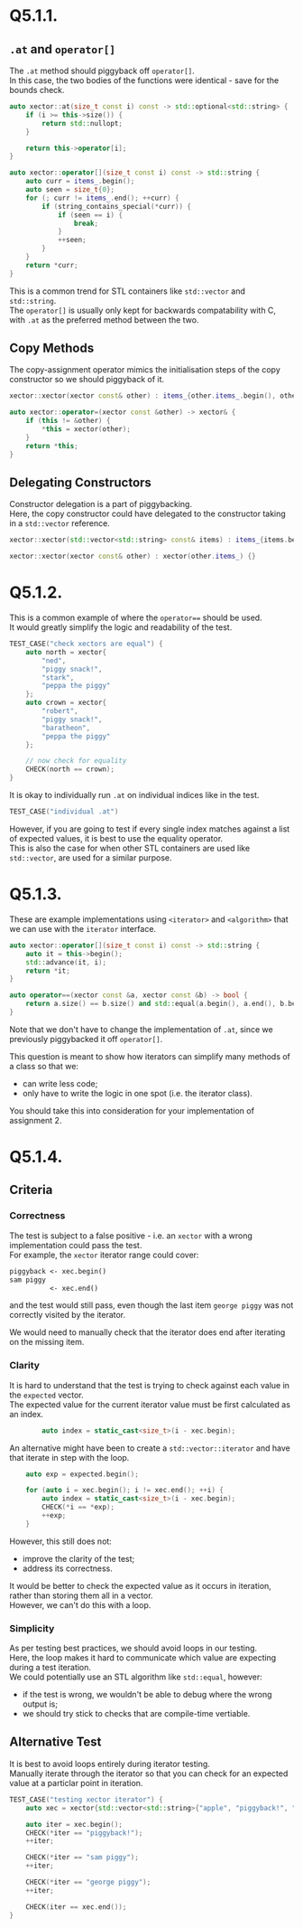 # Q5.1.1.

## `.at` and `operator[]`

The `.at` method should piggyback off `operator[]`.  
In this case, the two bodies of the functions were identical - save for the bounds check.

```cpp
auto xector::at(size_t const i) const -> std::optional<std::string> {
    if (i >= this->size()) {
        return std::nullopt;
    }

    return this->operator[i];
}

auto xector::operator[](size_t const i) const -> std::string {
    auto curr = items_.begin();
    auto seen = size_t{0};
    for (; curr != items_.end(); ++curr) {
        if (string_contains_special(*curr)) {
            if (seen == i) {
                break;
            }
            ++seen;
        }
    }
    return *curr;
}
```

This is a common trend for STL containers like `std::vector` and `std::string`.  
The `operator[]` is usually only kept for backwards compatability with C, with `.at` as the preferred method between the two.

## Copy Methods

The copy-assignment operator mimics the initialisation steps of the copy constructor so we should piggyback of it.

```cpp
xector::xector(xector const& other) : items_{other.items_.begin(), other.items_.end()} {}

auto xector::operator=(xector const &other) -> xector& {
    if (this != &other) {
        *this = xector(other);
    }
    return *this;
}
```

## Delegating Constructors

Constructor delegation is a part of piggybacking.  
Here, the copy constructor could have delegated to the constructor taking in a `std::vector` reference.

```cpp
xector::xector(std::vector<std::string> const& items) : items_{items.begin(), items.end()} {}

xector::xector(xector const& other) : xector(other.items_) {}
```

# Q5.1.2.

This is a common example of where the `operator==` should be used.  
It would greatly simplify the logic and readability of the test.

```cpp
TEST_CASE("check xectors are equal") {
    auto north = xector{
        "ned",
        "piggy snack!",
        "stark",
        "peppa the piggy"
    };
    auto crown = xector{
        "robert",
        "piggy snack!",
        "baratheon",
        "peppa the piggy"
    };

    // now check for equality
    CHECK(north == crown);
}
```

It is okay to individually run `.at` on individual indices like in the test.

```cpp
TEST_CASE("individual .at")
```

However, if you are going to test if every single index matches against a list of expected values, it is best to use the equality operator.  
This is also the case for when other STL containers are used like `std::vector`, are used for a similar purpose.

# Q5.1.3.

These are example implementations using `<iterator>` and `<algorithm>` that we can use with the `iterator` interface.

```cpp
auto xector::operator[](size_t const i) const -> std::string {
    auto it = this->begin();
    std::advance(it, i);
    return *it;
}

auto operator==(xector const &a, xector const &b) -> bool {
    return a.size() == b.size() and std::equal(a.begin(), a.end(), b.begin());
}
```

Note that we don't have to change the implementation of `.at`, since we previously piggybacked it off `operator[]`.

This question is meant to show how iterators can simplify many methods of a class so that we:

- can write less code;
- only have to write the logic in one spot \(i.e. the iterator class\).

You should take this into consideration for your implementation of assignment 2.

# Q5.1.4.

## Criteria

### Correctness

The test is subject to a false positive - i.e. an `xector` with a wrong implementation could pass the test.  
For example, the `xector` iterator range could cover:

```txt
piggyback <- xec.begin()
sam piggy
          <- xec.end()
```

and the test would still pass, even though the last item `george piggy` was not correctly visited by the iterator.

We would need to manually check that the iterator does end after iterating on the missing item.

### Clarity

It is hard to understand that the test is trying to check against each value in the `expected` vector.  
The expected value for the current iterator value must be first calculated as an index.

```cpp
        auto index = static_cast<size_t>(i - xec.begin);
```

An alternative might have been to create a `std::vector::iterator` and have that iterate in step with the loop.

```cpp
    auto exp = expected.begin();

    for (auto i = xec.begin(); i != xec.end(); ++i) {
        auto index = static_cast<size_t>(i - xec.begin);
        CHECK(*i == *exp);
        ++exp;
    }
```

However, this still does not:

- improve the clarity of the test;
- address its correctness.

It would be better to check the expected value as it occurs in iteration, rather than storing them all in a vector.  
However, we can't do this with a loop.

### Simplicity

As per testing best practices, we should avoid loops in our testing.  
Here, the loop makes it hard to communicate which value are expecting during a test iteration.  
We could potentially use an STL algorithm like `std::equal`, however:

- if the test is wrong, we wouldn't be able to debug where the wrong output is;
- we should try stick to checks that are compile-time vertiable.

## Alternative Test

It is best to avoid loops entirely during iterator testing.  
Manually iterate through the iterator so that you can check for an expected value at a particlar point in iteration.

```cpp
TEST_CASE("testing xector iterator") {
    auto xec = xector{std::vector<std::string>{"apple", "piggyback!", "pear", "sam piggy", "george piggy"}};

    auto iter = xec.begin();
    CHECK(*iter == "piggyback!");
    ++iter;

    CHECK(*iter == "sam piggy");
    ++iter;

    CHECK(*iter == "george piggy");
    ++iter;

    CHECK(iter == xec.end());
}
```
